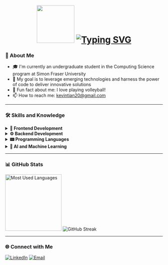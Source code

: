 <h1 align="center">
  <img src="https://media.tenor.com/_mYZWyrW3AUAAAAi/peach-goma-pc-night-keyboard-smashing.gif" width="120">
  <a href="https://git.io/typing-svg"><img src="https://readme-typing-svg.demolab.com?font=Fira+Code&size=26&duration=4000&pause=1000&color=FFFFFF&random=false&width=500&height=80&lines=%F0%9F%91%8B+Hello%2C+World!+I'm+Kevin+Tian!" alt="Typing SVG" /></a>
</h1>

### 🚀 About Me
- 🎓 I'm currently an undergraduate student in the Computing Science program at Simon Fraser University
- 🎯 My goal is to leverage emerging technologies and harness the power of code to deliver innovative solutions
- 🏐 Fun fact about me: I love playing volleyball!
- 📫 How to reach me: kevintian20@gmail.com
<hr>

### 🛠 Skills and Knowledge
<details>
  <summary>
    <strong>🎨 Frontend Development</strong>
  </summary>
  <img src="https://img.shields.io/badge/HTML5-222222?logo=html5">
  <img src="https://img.shields.io/badge/CSS3-1572B6?logo=css3">
  <img src="https://img.shields.io/badge/SASS-AA4477?logo=sass">
  <img src="https://img.shields.io/badge/React-20232A?logo=react">
  <img src="https://img.shields.io/badge/Angular-DD0031?logo=angular">
  <img src="https://img.shields.io/badge/Bootstrap-563D7C?logo=bootstrap">
  <img src="https://img.shields.io/badge/jQuery-0769AD?logo=jquery">
</details>

<details>
  <summary>
    <strong>⚙️ Backend Development</strong>
  </summary>
  <img src="https://img.shields.io/badge/Node.js-303030?logo=node.js">
  <img src="https://img.shields.io/badge/Express.js-000000?logo=express">
  <img src="https://img.shields.io/badge/Flask-000000?logo=flask">
  <img src="https://img.shields.io/badge/SQL-4479A1?logo=sql">
  <img src="https://img.shields.io/badge/RESTful%20APIs-4CAF50?logo=api">
</details>

<details>
  <summary>
    <strong>📟 Programming Languages</strong>
  </summary>
  <img src="https://img.shields.io/badge/Python-1E1E1E?logo=python">
  <img src="https://img.shields.io/badge/JavaScript-333333?logo=javascript">
  <img src="https://img.shields.io/badge/TypeScript-2B2B2B?logo=typescript">
  <img src="https://img.shields.io/badge/C-1C1C1C?logo=c">
  <img src="https://img.shields.io/badge/C++-00599C?logo=c%2B%2B">
  <img src="https://img.shields.io/badge/Java-007396?logo=java">
  <img src="https://img.shields.io/badge/Assembly-6E4C13?logo=assembly">
</details>

<details>
  <summary>
    <strong>🤖 AI and Machine Learning</strong>
  </summary>
  <img src="https://img.shields.io/badge/TensorFlow-202020?logo=tensorflow">
  <img src="https://img.shields.io/badge/Keras-D00000?logo=keras">
  <img src="https://img.shields.io/badge/Scikit--Learn-1F1F1F?logo=scikit-learn">
  <img src="https://img.shields.io/badge/Pandas-150458?logo=pandas">
  <img src="https://img.shields.io/badge/NumPy-013243?logo=numpy">
  <img src="https://img.shields.io/badge/Matplotlib-11557C?logo=matplotlib">
  <img src="https://img.shields.io/badge/Seaborn-4C3A51?logo=seaborn">
</details>


<hr>

### 📊 GitHub Stats
<p>
  <img src="https://github-readme-stats.vercel.app/api/top-langs?username=kevintian4&layout=compact&theme=dark&count_weight=0.7&size_weight=0.3" alt="Most Used Languages" height="180"/>
  <img src="https://streak-stats.demolab.com?user=kevintian4&theme=dark&card_height=180" alt="GitHub Streak" />
</p>

<hr>

### 🌐 Connect with Me
<p padding-left='20px'>
  <a href="https://www.linkedin.com/in/kevin-tian4/"><img src="https://img.shields.io/badge/LinkedIn-blue?style=for-the-badge&logo=linkedin&labelColor=blue" alt="LinkedIn"/></a>
  <a href="mailto:kevintian20@gmail.com"><img src="https://img.shields.io/badge/Email-D14836?style=for-the-badge&logo=gmail&logoColor=white" alt="Email"></a>
</p>
